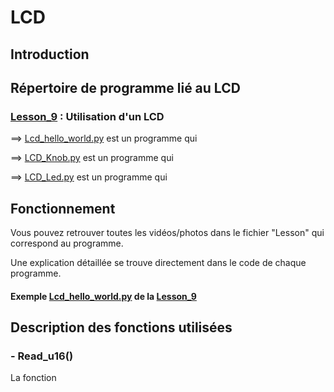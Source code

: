 # LCD

## Introduction



## Répertoire de programme lié au LCD

### [Lesson_9](Lesson_9) : Utilisation d'un LCD

  ==> [Lcd_hello_world.py](Lesson_9/Lcd_hello_world.py) est un programme qui 
  
  ==> [LCD_Knob.py](Lesson_9/LCD_Knob.py) est un programme qui 

  ==> [LCD_Led.py](Lesson_9/LCD_Led.py) est un programme qui 
  
  
## Fonctionnement

Vous pouvez retrouver toutes les vidéos/photos dans le fichier "Lesson" qui correspond au programme.

Une explication détaillée se trouve directement dans le code de chaque programme.

#### Exemple [Lcd_hello_world.py](Lesson_9/Lcd_hello_world.py) de la [Lesson_9](Lesson_9)



## Description des fonctions utilisées

### - Read_u16()

La fonction 




